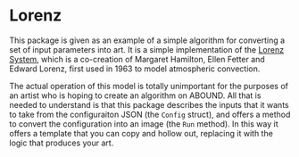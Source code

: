 # Lorenz

This package is given as an example of a simple algorithm for converting a
set of input parameters into art. It is a simple implementation of the [Lorenz
System](https://en.wikipedia.org/wiki/Lorenz_system), which is a co-creation of
Margaret Hamilton, Ellen Fetter and Edward Lorenz, first used in 1963 to model
atmospheric convection.

The actual operation of this model is totally unimportant for the purposes of
an artist who is hoping to create an algorithm on ABOUND. All that is needed to
understand is that this package describes the inputs that it wants to take from
the configuraiton JSON (the `Config` struct), and offers a method to convert
the configuration into an image (the `Run` method). In this way it offers a
template that you can copy and hollow out, replacing it with the logic that
produces your art.

